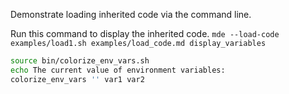 Demonstrate loading inherited code via the command line.

Run this command to display the inherited code.
`mde --load-code examples/load1.sh examples/load_code.md display_variables`

```bash :display_variables
source bin/colorize_env_vars.sh
echo The current value of environment variables:
colorize_env_vars '' var1 var2
```
